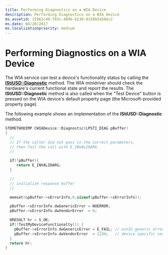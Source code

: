 ```yaml
---
title: Performing Diagnostics on a WIA Device
description: Performing Diagnostics on a WIA Device
ms.assetid: 15962c49-f03c-409b-b138-033893a50ec2
ms.date: 04/20/2017
ms.localizationpriority: medium
---
```


# Performing Diagnostics on a WIA Device





The WIA service can test a device's functionality status by calling the [**IStiUSD::Diagnostic**](https://docs.microsoft.com/windows-hardware/drivers/ddi/stiusd/nf-stiusd-istiusd-diagnostic) method. The WIA minidriver should check the hardware's current functional state and report the results. The **IStiUSD::Diagnostic** method is also called when the "Test Device" button is pressed on the WIA device's default property page (the Microsoft-provided property page).

The following example shows an implementation of the **IStiUSD::Diagnostic** method.

```cpp
STDMETHODIMP CWIADevice::Diagnostic(LPSTI_DIAG pBuffer)
{
  //
  // If the caller did not pass in the correct parameters,
  // then fail the call with E_INVALIDARG.
  //

  if(!pBuffer){
     return E_INVALIDARG;
  }

  //
  // initialize response buffer
  //

  memset(&pBuffer->sErrorInfo,0,sizeof(pBuffer->sErrorInfo));

  pBuffer->sErrorInfo.dwGenericError = NOERROR;
  pBuffer->sErrorInfo.dwVendorError  = 0;

  HRESULT hr = S_OK;
  if(!TestMyDeviceFunctionalty()) {
    pBuffer->sErrorInfo.dwGenericError = E_FAIL; // win32 generic error code
    pBuffer->sErrorInfo.dwVendorError  = 1234;   // device specific vendor error code
  }
  return hr;
}
```

 

 





